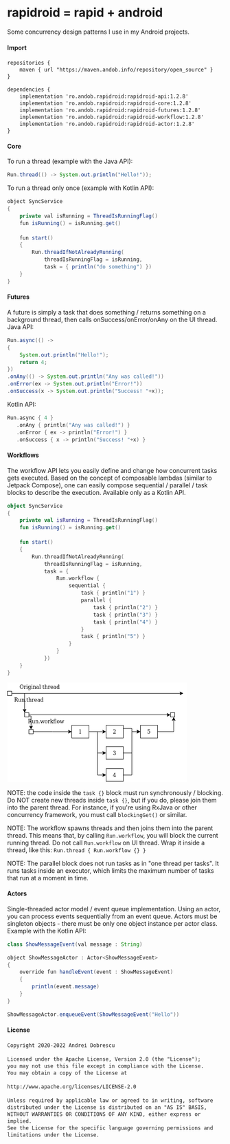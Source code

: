 # rapidroid = rapid + android

Some concurrency design patterns I use in my Android projects.

#### Import

```
repositories {
    maven { url "https://maven.andob.info/repository/open_source" }
}
```

```
dependencies {
    implementation 'ro.andob.rapidroid:rapidroid-api:1.2.8'
    implementation 'ro.andob.rapidroid:rapidroid-core:1.2.8'
    implementation 'ro.andob.rapidroid:rapidroid-futures:1.2.8'
    implementation 'ro.andob.rapidroid:rapidroid-workflow:1.2.8'
    implementation 'ro.andob.rapidroid:rapidroid-actor:1.2.8'
}
`````

#### Core

To run a thread (example with the Java API):

```java
Run.thread(() -> System.out.println("Hello!"));
```

To run a thread only once (example with Kotlin API):

```java
object SyncService
{
    private val isRunning = ThreadIsRunningFlag()
    fun isRunning() = isRunning.get()

    fun start()
    {
        Run.threadIfNotAlreadyRunning(
            threadIsRunningFlag = isRunning,
            task = { println("do something") })
    }
}
```

#### Futures

A future is simply a task that does something / returns something on a background thread, then calls onSuccess/onError/onAny on the UI thread. Java API:

```java
Run.async(() ->
{
    System.out.println("Hello!");
    return 4;
})
.onAny(() -> System.out.println("Any was called!"))
.onError(ex -> System.out.println("Error!"))
.onSuccess(x -> System.out.println("Success! "+x));
```

Kotlin API:

```kotlin
Run.async { 4 }
   .onAny { println("Any was called!") }
   .onError { ex -> println("Error!") }
   .onSuccess { x -> println("Success! "+x) }
```

#### Workflows

The workflow API lets you easily define and change how concurrent tasks gets executed. Based on the concept of composable lambdas (similar to Jetpack Compose), one can easily compose sequential / parallel / task blocks to describe the execution. Available only as a Kotlin API.

```kotlin
object SyncService
{
    private val isRunning = ThreadIsRunningFlag()
    fun isRunning() = isRunning.get()

    fun start()
    {
        Run.threadIfNotAlreadyRunning(
            threadIsRunningFlag = isRunning,
            task = {
                Run.workflow {
                    sequential {
                        task { println("1") }
                        parallel {
                            task { println("2") }
                            task { println("3") }
                            task { println("4") }
                        }
                        task { println("5") }
                    }
                }
            })
    }
}
```

![workflow](https://raw.githubusercontent.com/andob/rapidroid/master/docs/workflow.png)

NOTE: the code inside the ``task {}`` block must run synchronously / blocking. Do NOT create new threads inside ``task {}``, but if you do, please join them into the parent thread. For instance, if you're using RxJava or other concurrency framework, you must call ``blockingGet()`` or similar.

NOTE: The workflow spawns threads and then joins them into the parent thread. This means that, by calling ``Run.workflow``, you will block the current running thread. Do not call ``Run.workflow`` on UI thread. Wrap it inside a thread, like this: ``Run.thread { Run.workflow {} }``

NOTE: The parallel block does not run tasks as in "one thread per tasks". It runs tasks inside an executor, which limits the maximum number of tasks that run at a moment in time.

#### Actors

Single-threaded actor model / event queue implementation. Using an actor, you can process events sequentially from an event queue. Actors must be singleton objects - there must be only one object instance per actor class. Example with the Kotlin API:

```java
class ShowMessageEvent(val message : String)
```

```java
object ShowMessageActor : Actor<ShowMessageEvent>
{
    override fun handleEvent(event : ShowMessageEvent)
    {
        println(event.message)
    }
}
```

```java
ShowMessageActor.enqueueEvent(ShowMessageEvent("Hello"))
```

#### License

```
Copyright 2020-2022 Andrei Dobrescu

Licensed under the Apache License, Version 2.0 (the "License");
you may not use this file except in compliance with the License.
You may obtain a copy of the License at

http://www.apache.org/licenses/LICENSE-2.0

Unless required by applicable law or agreed to in writing, software
distributed under the License is distributed on an "AS IS" BASIS,
WITHOUT WARRANTIES OR CONDITIONS OF ANY KIND, either express or implied.
See the License for the specific language governing permissions and
limitations under the License.
```
